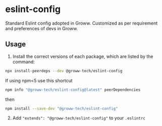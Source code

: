 # eslint-config
Standard Eslint config adopted in Groww. Customized as per requirement and preferences of devs in Groww.

## Usage
1. Install the correct versions of each package, which are listed by the command:

  ```sh
  npx install-peerdeps --dev @groww-tech/eslint-config
  ```  

  If using npm<5 use this shortcut
  ```sh
  npm info "@groww-tech/eslint-config@latest" peerDependencies
  ```
  then 

  ```sh
  npm install --save-dev "@groww-tech/eslint-config"
  ```

2. Add `"extends": "@groww-tech/eslint-config"` to your `.eslintrc`
